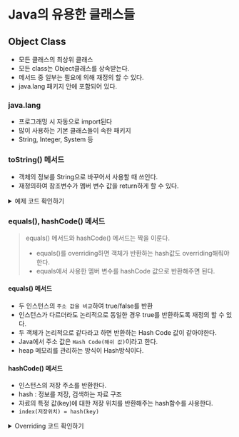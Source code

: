 # Java의 유용한 클래스들
## Object Class
- 모든 클래스의 최상위 클래스
 - 모든 class는 Object클래스를 상속받는다.
 - 메서드 중 일부는 필요에 의해 재정의 할 수 있다.
- java.lang 패키지 안에 포함되어 있다.

### java.lang
- 프로그래밍 시 자동으로 import된다
- 많이 사용하는 기본 클래스들이 속한 패키지
 - String, Integer, System 등

### toString() 메서드
- 객체의 정보를 String으로 바꾸어서 사용할 때 쓰인다.
- 재정의하여 참조변수가 멤버 변수 값을 return하게 할 수 있다.

<details>
<summary>예제 코드 확인하기</summary>
 
```
class Book{

    private String title;
    private String author;

    public Book(String title, String author){
        this.title = title;
        this.author = author;
    }

    @Override
    public String toString() {
        return title + "," + author;
    }
}

public class BookTest {
    public static void main(String[] args){
        Book book = new Book("데미안", "헤르만 헤세");
        System.out.println(book);
    }
}

```
</details>


### equals(), hashCode() 메서드
> equals() 메서드와 hashCode() 메서드는 짝을 이룬다.
> - equals()를 overriding하면 객체가 반환하는 hash값도 overriding해줘야 한다.
> - equals에서 사용한 멤버 변수를 hashCode 값으로 반환해주면 된다.

#### equals() 메서드
- 두 인스턴스의 ```주소 값을 비교```하여 true/false를 반환
- 인스턴스가 다르더라도 논리적으로 동일한 경우 true를 반환하도록 재정의 할 수 있다.
 - 두 객체가 논리적으로 같다라고 하면 반환하는 Hash Code 값이 같아야한다.
 - Java에서 주소 값은 ```Hash Code(해쉬 값)```이라고 한다.
  - heap 메모리를 관리하는 방식이 Hash방식이다.

#### hashCode() 메서드
- 인스턴스의 저장 주소를 반환한다.
- hash : 정보를 저장, 검색하는 자료 구조
- 자료의 특정 값(key)에 대한 저장 위치를 반환해주는 hash함수를 사용한다.
- ```index(저장위치) = hash(key)```

<details>
<summary> Overriding 코드 확인하기 </summary>
 
```
package ch02;

public class Student {
    private int studentNum;
    private String studentName;

    public Student(int StudentNum, String studentName){
        this.studentNum = studentNum;
        this.studentName = studentName;
    }

    @Override
    public String toString(){
        return studentNum + "," + studentName;
    }

    @Override
    public boolean equals(Object obj) {
        if (obj instanceof Student) {
            // 다운캐스팅
            Student std = (Student)obj;
            if (this.studentNum == std.studentNum){
                return true;
            }
        }

        return false;
    }

    @Override
    public int hashCode() {
        return studentNum;
    }
}



```

<summary>예제 코드 확인하기</summary>
 
```
package ch02;

public class EqualsTest {
    public static void main(String[] args){

        Student std1 = new Student(200, "Lee");
        Student std2 = new Student(200, "Lee");

        System.out.println(std1==std2); //false
        System.out.println(std1.equals(std2)); //true
        // hashCode() 가 studentNum을 return하도록 overriding하였음.
        System.out.println(std1.hashCode());
        System.out.println(std2.hashCode());

        // 원래 hashCode값 출력하는 방법
        System.out.println(System.identityHashCode(std1));
        System.out.println(System.identityHashCode(std2));

    }
}
```
<details>


### clone() 메서드
- 객체를 생성자를 통해 생성할 때, clone()을 사용하면 원본 객체와 원본을 복제하는데 사용한다.
 - 생성자 : 초기값을 가지고 생성이 된다.
 - clone() : 중간에 멤버변수가 변하면 변한 값을 그대로 복제한다.
- private까지 모두 복제가 되어 객체 보호의 관점에서 위배할 수 있다.
 - 명시적으로 clone() 메서드의 사용을 허용한다는 의미로 ```Cloneable``` interface를 명시해준다.
  - ```public class A implements Cloneable {~}```
 - A 클래스 내에서 clone() 메서드를 Override한다.

```
@Override
protected Object clone() throws CloneNotSupportedException {
    return super.clone();
}
```
 
 - 클론 코드 : ```Student copyStd = (Student)std1.clone();```

 
